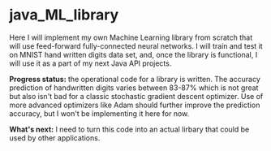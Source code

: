 # java_ML_library
Here I will implement my own Machine Learning library from scratch that will use feed-forward fully-connected neural networks. I will train and test it on MNIST hand written digits data set, and, once the library is functional, I will use it as a part of my next Java API projects. 

**Progress status:** the operational code for a library is written. The accuracy prediction of handwritten digits varies between 83-87% which is not great but also isn't bad for a classic stochastic gradient descent optimizer. Use of more advanced optimizers like Adam should further improve the prediction accuracy, but I won't be implementing it here for now.

**What's next:** I need to turn this code into an actual lirbary that could be used by other applications.



